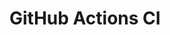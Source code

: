 # GitHub Actions CI


































































































































































































































































































































































































































































































































































































































































































































































































































































































































































































































































































































































































































































































































































































































































































































































































































































































































































































































































































































































































































































































































































































































